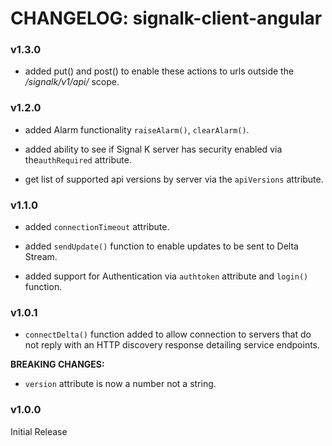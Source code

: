# CHANGELOG: signalk-client-angular


### v1.3.0

- added put() and post() to enable these actions to urls outside the */signalk/v1/api/* scope.


### v1.2.0

- added Alarm functionality `raiseAlarm()`, `clearAlarm()`.

- added ability to see if Signal K server has security enabled via the`authRequired` attribute.

- get list of supported api versions by server via the `apiVersions` attribute.


### v1.1.0

- added `connectionTimeout` attribute.

- added `sendUpdate()` function to enable updates to be sent to Delta Stream.

- added support for Authentication via `authtoken` attribute and `login()` function.


### v1.0.1

- `connectDelta()` function added to allow connection to servers that do not reply with an HTTP discovery response detailing service endpoints.


**BREAKING CHANGES:**

- `version` attribute is now a number not a string.


### v1.0.0

Initial Release
